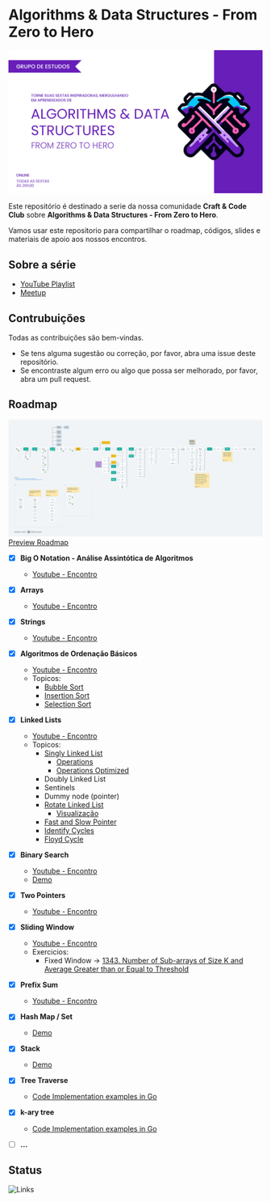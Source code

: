 # Algorithms &amp; Data Structures - From Zero to Hero

![Algorithms & Data Structures - From Zero to Hero](./media/algorithms_data_structures.jpg)

Este repositório é destinado a serie da nossa comunidade **Craft & Code Club** sobre **Algorithms &amp; Data Structures - From Zero to Hero**.

Vamos usar este repositorio para compartilhar o roadmap, códigos, slides e materiais de apoio aos nossos encontros.

## Sobre a série

-   [YouTube Playlist](https://www.youtube.com/watch?v=MtLv9Rwb55Q&list=PLl10TyPY67Jgbh4QdRlRKr-7PjB9i5hWg)
-   [Meetup](https://www.meetup.com/craft-code-club/events/)

## Contrubuições

Todas as contribuições são bem-vindas.

-   Se tens alguma sugestão ou correção, por favor, abra uma issue deste repositório.
-   Se encontraste algum erro ou algo que possa ser melhorado, por favor, abra um pull request.

## Roadmap

![Roadmap](./media/roadmap.png)
[Preview Roadmap](https://whimsical.com/roadmap-BVA8gnSNM2D296qmrjwvY4)

-   [x] **Big O Notation - Análise Assintótica de Algoritmos**

    -   [Youtube - Encontro](https://www.youtube.com/watch?v=MtLv9Rwb55Q)

-   [x] **Arrays**

    -   [Youtube - Encontro](https://www.youtube.com/watch?v=c95xvXCU34A)

-   [x] **Strings**

    -   [Youtube - Encontro](https://www.youtube.com/watch?v=B9CCEwjoXBk)

-   [x] **Algoritmos de Ordenação Básicos**

    -   [Youtube - Encontro](https://www.youtube.com/watch?v=GxhxsbbzaTI)
    -   Topicos:
        -   [Bubble Sort](https://github.com/NelsonBN/algorithms-data-structures-bubble-sort)
        -   [Insertion Sort](https://github.com/NelsonBN/algorithms-data-structures-insertion-sort)
        -   [Selection Sort](https://github.com/NelsonBN/algorithms-data-structures-insertion-sort)

-   [x] **Linked Lists**

    -   [Youtube - Encontro](https://www.youtube.com/watch?v=j0E5hJZ__EA)
    -   Topicos:
        -   [Singly Linked List](https://github.com/NelsonBN/algorithms-data-structures-linked-list/blob/main/src/singly_linked_list.py)
            -   [Operations](https://github.com/NelsonBN/algorithms-data-structures-linked-list/blob/main/src/singly_linked_list_operations.py)
            -   [Operations Optimized](https://github.com/NelsonBN/algorithms-data-structures-linked-list/blob/main/src/singly_linked_list_operations_optimized.py)
        -   Doubly Linked List
        -   Sentinels
        -   Dummy node (pointer)
        -   [Rotate Linked List](https://github.com/NelsonBN/algorithms-data-structures-linked-list/blob/main/src/rotate_linked_list.py)
            -   [Visualização](https://github.com/NelsonBN/algorithms-data-structures-linked-list/raw/main/media/reversing_linked_list.webp)
        -   [Fast and Slow Pointer](https://github.com/NelsonBN/algorithms-data-structures-linked-list/blob/main/src/fast_and_slow_pointer.py)
        -   [Identify Cycles](https://github.com/NelsonBN/algorithms-data-structures-linked-list/blob/main/src/identifying_cycles.py)
        -   [Floyd Cycle](https://github.com/NelsonBN/algorithms-data-structures-linked-list/blob/main/src/floyd_cycle.py)

-   [x] **Binary Search**

    -   [Youtube - Encontro](https://www.youtube.com/watch?v=62ZGcXDpbys)
    -   [Demo](https://github.com/NelsonBN/algorithms-data-structures-binary-search)

-   [x] **Two Pointers**

    -   [Youtube - Encontro](https://www.youtube.com/watch?v=a1QMdXgcQwY)

-   [x] **Sliding Window**

    -   [Youtube - Encontro](https://www.youtube.com/watch?v=OvIJw1AMNzI)
    -   Exercicios:
        -   Fixed Window -> [1343. Number of Sub-arrays of Size K and Average Greater than or Equal to Threshold](https://leetcode.com/problems/number-of-sub-arrays-of-size-k-and-average-greater-than-or-equal-to-threshold/description/)

-   [x] **Prefix Sum**

    -   [Youtube - Encontro](https://www.youtube.com/watch?v=yMnLofkS7DM)

-   [x] **Hash Map / Set**
    -   [Demo](https://github.com/NelsonBN/algorithms-data-structures-hashtable)
-   [x] **Stack**
    -   [Demo](https://github.com/matheusses/dsa/tree/main/src/stack)
-   [x] **Tree Traverse**
    -   [Code Implementation examples in Go](https://github.com/giovannymassuia/DS-A/tree/main/go-dsa/tree)
-   [x] **k-ary tree**
    -   [Code Implementation examples in Go](https://github.com/giovannymassuia/DS-A/tree/main/go-dsa/tree/k_ary)
-   [ ] **...**

## Status

![Links](https://github.com/craft-code-club/algorithms-data-structures-from-zero-to-hero/actions/workflows/markdown-link-check.yml/badge.svg)
